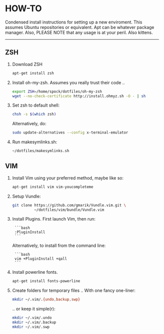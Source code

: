 HOW-TO
======

Condensed install instructions for setting up a new enviroment.
This assumes Ubuntu repositories or equivalent. Apt can be whatever package
manager. Also, PLEASE NOTE that any usage is at your peril. Also kittens.

--------------------------------------------------------------------------------


ZSH
---

1. Download ZSH

    ```bash
    apt-get install zsh
    ```
    
2. Install oh-my-zsh. Assumes you really trust their code ..

    ```bash
    export ZSH=/home/spock/dotfiles/oh-my-zsh
    wget --no-check-certificate http://install.ohmyz.sh -O - | sh
    ```

3. Set zsh to default shell:

    ```bash
    chsh -s $(which zsh)
    ```

   Alternatively, do:

    ```bash
    sudo update-alternatives --config x-terminal-emulator
    ```

4. Run makesymlinks.sh:

    ```bash
    ~/dotfiles/makesymlinks.sh
    ```


VIM
---

1. Install Vim using your preferred method, maybe like so:

    ```bash
    apt-get install vim vim-youcompleteme
    ```

2. Setup Vundle:

    ```bash
    git clone https://github.com/gmarik/Vundle.vim.git \
              ~/dotfiles/vim/bundle/Vundle.vim
    ```

3. Install Plugins. First launch Vim, then run:

        ```bash
        :PluginInstall
        ```

   Alternatively, to install from the command line:

        ```bash
        vim +PluginInstall +qall
        ```

4. Install powerline fonts.

    ```bash
    apt-get install fonts-powerline 
    ```

5. Create folders for temporary files
   .. With one fancy one-liner:

    ```bash
    mkdir ~/.vim/.{undo,backup,swp}
    ```

   .. or keep it simple(r):

    ```bash
    mkdir ~/.vim/.undo
    mkdir ~/.vim/.backup
    mkdir ~/.vim/.swp
    ```
